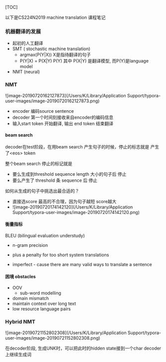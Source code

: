 





[TOC]



以下是CS224N2019 machine translation 课程笔记



### 机器翻译的发展

* 起初的人工翻译
* SMT ( stochastic machine translation)
  * argmax(P(Y|X)) X是指待翻译的句子
  * P(Y|X) = P(X|Y) P(Y) 其中 P(X|Y) 是翻译模型, 而P(Y)是language model
* NMT (neural)



### NMT

![image-20190720162127873](/Users/K/Library/Application Support/typora-user-images/image-20190720162127873.png)

* encoder 编码source sentence
* decoder 第一个时间刻接收来自encoder的编码信息
* 输入start token 开始翻译, 输出 end token 结束翻译



#### beam search

decoder在test阶段，在用beam search 产生句子的时候，停止的标志就是 产生了\<eos\> token

整个beam search 停止的标记就是

* 要么生成到threshold sequence length 大小的句子后 停止
* 要么产生了 threshold 条 sequence 后 停止

如何从生成的句子中挑选出最合适的？

* 直接选score 最高的不合理，因为句子越短 score越大
* ![image-20190720174142120](/Users/K/Library/Application Support/typora-user-images/image-20190720174142120.png)



#### 衡量指标

BLEU (bilingual evaluation understudy)

* n-gram precision
* plus a penalty for too short system translations

* imperfect - cause there are many valid ways to translate a sentence



#### 困境 obstacles

* OOV 
  * sub-word modelling
* domain mismatch
* maintain context over long text
* low resource language pairs



### Hybrid NMT

![image-20190721152802308](/Users/K/Library/Application Support/typora-user-images/image-20190721152802308.png)

在decoder阶段, 生成UNK时，可以把此时的hidden state接到一个char decoder上继续生成词